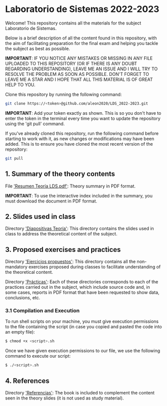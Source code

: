 # Laboratorio de Sistemas 2022-2023

Welcome! This repository contains all the materials for the subject Laboratorio de Sistemas.

Below is a brief description of all the content found in this repository, with the aim of facilitating preparation for the final exam and helping you tackle the subject as best as possible.

**IMPORTANT**: IF YOU NOTICE ANY MISTAKES OR MISSING IN ANY FILE UPLOADED TO THIS REPOSITORY (OR IF THERE IS ANY DOUBT REGARDING UNDERSTANDING), LEAVE ME AN ISSUE AND I WILL TRY TO RESOLVE THE PROBLEM AS SOON AS POSSIBLE. DON'T FORGET TO LEAVE ME A STAR AND I HOPE THAT ALL THIS MATERIAL IS OF GREAT HELP TO YOU.

Clone this repository by running the following command:

```sh
git clone https://<token>@github.com/aleon2020/LDS_2022-2023.git
```

**IMPORTANT**: Add your token exactly as shown. This is so you don't have to enter the token in the terminal every time you want to update the repository using the 'git pull' command.

If you've already cloned this repository, run the following command before starting to work with it, as new changes or modifications may have been added. This is to ensure you have cloned the most recent version of the repository:

```sh
git pull
```

## 1. Summary of the theory contents

File ['Resumen Teoría LDS.pdf'](https://github.com/aleon2020/LDS_2022-2023/blob/main/Resumen%20Teor%C3%ADa%20LDS.pdf): Theory summary in PDF format.

**IMPORTANT**: To use the interactive index included in the summary, you must download the document in PDF format.

## 2. Slides used in class

Directory ['Diapositivas Teoría'](https://github.com/aleon2020/LDS_2022-2023/tree/main/Diapositivas%20Teor%C3%ADa): This directory contains the slides used in class to address the theoretical content of the subject.

## 3. Proposed exercises and practices

Directory ['Ejercicios propuestos'](https://github.com/aleon2020/LDS_2022-2023/tree/main/Ejercicios%20propuestos): This directory contains all the non-mandatory exercises proposed during classes to facilitate understanding of the theoretical content.

Directory ['Prácticas'](https://github.com/aleon2020/LDS_2022-2023/tree/main/Pr%C3%A1cticas): Each of these directories corresponds to each of the practices carried out in the subject, which include source code and, in some cases, reports in PDF format that have been requested to show data, conclusions, etc.

### 3.1 Compilation and Execution

To run shell scripts on your machine, you must give execution permissions to the file containing the script (in case you copied and pasted the code into an empty file):

```sh
$ chmod +x <script>.sh
```

Once we have given execution permissions to our file, we use the following command to execute our script:

```sh
$ ./<script>.sh
```

## 4. References

Directory ['Referencias'](https://github.com/aleon2020/LDS_2022-2023/tree/main/Referencias): The book is included to complement the content seen in the theory slides (it is not used as study material).
